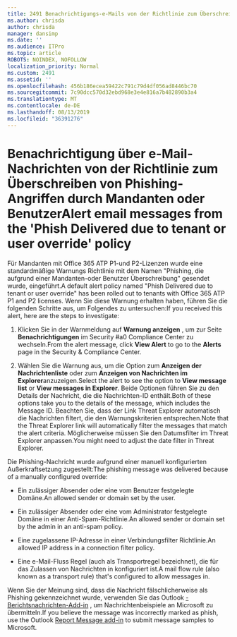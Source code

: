 ```yaml
---
title: 2491 Benachrichtigungs-e-Mails von der Richtlinie zum Überschreiben von Phishing-Angriffen durch Mandanten oder Benutzer
ms.author: chrisda
author: chrisda
manager: dansimp
ms.date: ''
ms.audience: ITPro
ms.topic: article
ROBOTS: NOINDEX, NOFOLLOW
localization_priority: Normal
ms.custom: 2491
ms.assetid: ''
ms.openlocfilehash: 456b186ecea59422c791c79d4df056ad8446bc70
ms.sourcegitcommit: 7c90dcc570d32ebd968e3e4e816a7b482890b3a4
ms.translationtype: MT
ms.contentlocale: de-DE
ms.lasthandoff: 08/13/2019
ms.locfileid: "36391276"
---
```

# <a name="alert-email-messages-from-the-phish-delivered-due-to-tenant-or-user-override-policy"></a><span data-ttu-id="2092b-102">Benachrichtigung über e-Mail-Nachrichten von der Richtlinie zum Überschreiben von Phishing-Angriffen durch Mandanten oder Benutzer</span><span class="sxs-lookup"><span data-stu-id="2092b-102">Alert email messages from the 'Phish Delivered due to tenant or user override' policy</span></span>

<span data-ttu-id="2092b-103">Für Mandanten mit Office 365 ATP P1-und P2-Lizenzen wurde eine standardmäßige Warnungs Richtlinie mit dem Namen "Phishing, die aufgrund einer Mandanten-oder Benutzer Überschreibung" gesendet wurde, eingeführt.</span><span class="sxs-lookup"><span data-stu-id="2092b-103">A default alert policy named "Phish Delivered due to tenant or user override" has been rolled out to tenants with Office 365 ATP P1 and P2 licenses.</span></span> <span data-ttu-id="2092b-104">Wenn Sie diese Warnung erhalten haben, führen Sie die folgenden Schritte aus, um Folgendes zu untersuchen:</span><span class="sxs-lookup"><span data-stu-id="2092b-104">If you received this alert, here are the steps to investigate:</span></span>

1. <span data-ttu-id="2092b-105">Klicken Sie in der Warnmeldung auf **Warnung anzeigen** , um zur Seite **Benachrichtigungen** im Security #a0 Compliance Center zu wechseln.</span><span class="sxs-lookup"><span data-stu-id="2092b-105">From the alert message, click **View Alert** to go to the **Alerts** page in the Security & Compliance Center.</span></span>

2. <span data-ttu-id="2092b-106">Wählen Sie die Warnung aus, um die Option zum **Anzeigen der Nachrichtenliste** oder zum **Anzeigen von Nachrichten im Explorer**anzuzeigen.</span><span class="sxs-lookup"><span data-stu-id="2092b-106">Select the alert to see the option to **View message list** or **View messages in Explorer**.</span></span> <span data-ttu-id="2092b-107">Beide Optionen führen Sie zu den Details der Nachricht, die die Nachrichten-ID enthält.</span><span class="sxs-lookup"><span data-stu-id="2092b-107">Both of these options take you to the details of the message, which includes the Message ID.</span></span> <span data-ttu-id="2092b-108">Beachten Sie, dass der Link Threat Explorer automatisch die Nachrichten filtert, die den Warnungskriterien entsprechen.</span><span class="sxs-lookup"><span data-stu-id="2092b-108">Note that the Threat Explorer link will automatically filter the messages that match the alert criteria.</span></span> <span data-ttu-id="2092b-109">Möglicherweise müssen Sie den Datumsfilter im Threat Explorer anpassen.</span><span class="sxs-lookup"><span data-stu-id="2092b-109">You might need to adjust the date filter in Threat Explorer.</span></span>

<span data-ttu-id="2092b-110">Die Phishing-Nachricht wurde aufgrund einer manuell konfigurierten Außerkraftsetzung zugestellt:</span><span class="sxs-lookup"><span data-stu-id="2092b-110">The phishing message was delivered because of a manually configured override:</span></span>

- <span data-ttu-id="2092b-111">Ein zulässiger Absender oder eine vom Benutzer festgelegte Domäne.</span><span class="sxs-lookup"><span data-stu-id="2092b-111">An allowed sender or domain set by the user.</span></span>

- <span data-ttu-id="2092b-112">Ein zulässiger Absender oder eine vom Administrator festgelegte Domäne in einer Anti-Spam-Richtlinie.</span><span class="sxs-lookup"><span data-stu-id="2092b-112">An allowed sender or domain set by the admin in an anti-spam policy.</span></span>

- <span data-ttu-id="2092b-113">Eine zugelassene IP-Adresse in einer Verbindungsfilter Richtlinie.</span><span class="sxs-lookup"><span data-stu-id="2092b-113">An allowed IP address in a connection filter policy.</span></span>

- <span data-ttu-id="2092b-114">Eine e-Mail-Fluss Regel (auch als Transportregel bezeichnet), die für das Zulassen von Nachrichten in konfiguriert ist.</span><span class="sxs-lookup"><span data-stu-id="2092b-114">A mail flow rule (also known as a transport rule) that's configured to allow messages in.</span></span>

<span data-ttu-id="2092b-115">Wenn Sie der Meinung sind, dass die Nachricht fälschlicherweise als Phishing gekennzeichnet wurde, verwenden Sie das Outlook [-Berichtsnachrichten-Add-in](https://support.office.com/article/b5caa9f1-cdf3-4443-af8c-ff724ea719d2) , um Nachrichtenbeispiele an Microsoft zu übermitteln.</span><span class="sxs-lookup"><span data-stu-id="2092b-115">If you believe the message was incorrectly marked as phish, use the Outlook [Report Message add-in](https://support.office.com/article/b5caa9f1-cdf3-4443-af8c-ff724ea719d2) to submit message samples to Microsoft.</span></span>
